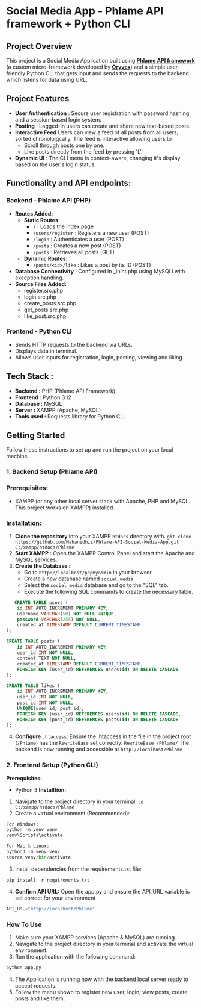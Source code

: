 # Social Media App - Phlame API framework + Python CLI

## Project Overview 
This project is a Social Media Application built using **[Phlame API framework](https://github.com/Oryvex/phlame)** (a custom micro-framework developed by **[Oryvex](https://github.com/Oryvex)**) and a simple user-friendly Python CLI that gets input and sends the requests to the backend which listens for data using URL.

## Project Features
- **User Authentication** : Secure user registration with password hashing and a session-based login system.
- **Posting** : Logged-in users can create and share new text-based posts.
- **Interactive Feed** Users can view a feed of all posts from all users, sorted chronoloigcally. The feed is interactive allowing users to 
    - Scroll through posts one by one.
    - Like posts directly from the feed by pressing 'L'.
- **Dynamic UI** : The CLI menu is context-aware, changing it's display based on the user's login status.


## Functionality and API endpoints: 
### **Backend** - Phlame API (PHP)
- **Routes Added:**
    - **Static Routes**
        - `/` : Loads the index page
        - `/users/register` : Registers a new user (POST)
        - `/login` : Authenticates a user (POST)
        - `/posts` : Creates a new post (POST)
        - `/posts` : Retrieves all posts (GET)
    - **Dynamic Routes:**
        - `/posts/<id>/like` : Likes a post by its ID (POST)
- **Database Connectivity** : Configured in _inint.php using MySQLi with exception handling.
- **Source Files Added:**
    - register.src.php
    - login.src.php
    - create_posts.src.php
    - get_posts.src.php
    - like_post.src.php

### Frontend - Python CLI
- Sends HTTP requests to the backend via URLs.
- Displays data in terminal.
- Allows user inputs for registration, login, posting, viewing and liking.  



## Tech Stack :
- **Backend :** PHP (Phlame API Framework)
- **Frontend :** Python 3.12
- **Database :** MySQL
- **Server :** XAMPP (Apache, MySQL)
- **Tools used :** Requests library for Python CLI


## Getting Started
Follow these instructions to set up and run the project on your local machine.

### 1. Backend Setup (Phlame API)
### Prerequisites:
- XAMPP (or any other local server stack with Apache, PHP and MySQL. This project works on XAMPP) installed.
### Installation:
1. **Clone the repository** into your XAMPP ```htdocs``` directory with.
```git clone https://github.com/Mahanidhii/Phlame-API-Social-Media-App.git C:/xampp/htdocs/Phlame```
2. **Start XAMPP :** Open the XAMPP Control Panel and start the Apache and MySQL services.
3. **Create the Database :**
   - Go to ```http://localhost/phpmyadmin``` in your browser.
   - Create a new database named ```social_media```.
   - Select the ```social_media``` database and go to the "SQL" tab.
   - Execute the following SQL commands to create the necessary table.

```sql
   CREATE TABLE users (
    id INT AUTO_INCREMENT PRIMARY KEY,
    username VARCHAR(50) NOT NULL UNIQUE,
    password VARCHAR(255) NOT NULL,
    created_at TIMESTAMP DEFAULT CURRENT_TIMESTAMP
);

CREATE TABLE posts (
    id INT AUTO_INCREMENT PRIMARY KEY,
    user_id INT NOT NULL,
    content TEXT NOT NULL,
    created_at TIMESTAMP DEFAULT CURRENT_TIMESTAMP,
    FOREIGN KEY (user_id) REFERENCES users(id) ON DELETE CASCADE
);

CREATE TABLE likes (
    id INT AUTO_INCREMENT PRIMARY KEY,
    user_id INT NOT NULL,
    post_id INT NOT NULL,
    UNIQUE(user_id, post_id),
    FOREIGN KEY (user_id) REFERENCES users(id) ON DELETE CASCADE,
    FOREIGN KEY (post_id) REFERENCES posts(id) ON DELETE CASCADE
); 
```


4. **Configure** ```.htaccess```: Ensure the .htaccess in the file in the project root (```/Phlame```) has the ```RewriteBase``` set correctly:
```RewriteBase /Phlame/```
The backend is now running and accessible at ```http://localhost/Phlame```

### 2. Frontend Setup (Python CLI)
**Prerequisites:**
- Python 3
**Installtion:**
1. Navigate to the project directory in your terminal:
```cd C:/xampp/htdocs/Phlame```
2. Create a virtual environment (Recommended):

```python
For Windows:
python -m venv venv
venv\Scripts\activate 

For Mac & Linux:
python3 -m venv venv
source venv/bin/activate
```

3. Install dependencies from the requirements.txt file:
```python
pip install -r requirements.txt
```

4. **Confirm API URL:** Open the app.py and ensure the API_URL variable is set correct for your environment
```python
API_URL="http://localhost/Phlame"
```


### How To Use
1. Make sure your XAMPP services (Apache & MySQL) are running.
2. Navigate to the project directory in your terminal and activate the virtual environment.
3. Run the application with the following command:
```python
python app.py
```

4. The Application is running now with the backend local server ready to accept requests.
5. Follow the menu shown to register new user, login, view posts, create posts and like them.